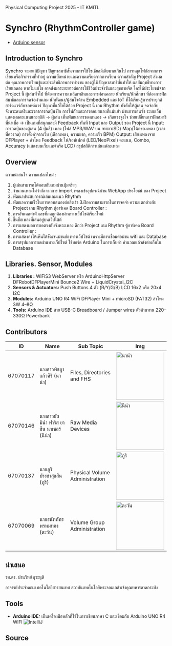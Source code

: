Physical Computing Project 2025 - IT KMITL

# Synchro (RhythmController game)

[//]: # ([Contributors]&#40;#Contributors&#41;)

- [Arduino sensor](Link)

## Introduction to Synchro

Synchro จะมาแก้ปัญหา ปัญหาสมาธิสั้นจากการใช้โซเชียลมีเดียมากเกินไป การหลุดโฟกัสจากการเรียนหรือกิจกรรมที่ทำอยู่ ความเบื่อหน่ายและความเครียดจากการเรียน  ความสำคัญ Project ส่งผลต่อ คุณภาพการเรียนรู้และประสิทธิภาพการทำงาน ของผู้ใช้ ปัญหาสมาธิสั้นทำให้ ผลสัมฤทธิ์ทางการเรียนลดลง หากไม่แก้ไข อาจส่งผลระยะยาวต่อการใช้ชีวิตประจำวันและสุขภาพจิต  ใครได้ประโยชน์จาก Project นี้ ผู้เล่นทั่วไป ที่ต้องการความเพลิดเพลินและการผ่อนคลาย นักเรียน/นักศึกษา ที่ต้องการฝึกสมาธิและการจดจ่อผ่านเกม นักพัฒนา/ผู้สนใจด้าน Embedded และ IoT ที่ได้เรียนรู้การประยุกต์ฮาร์ดแวร์กับซอฟต์แวร์  ปัญหาที่แก้ไขได้ด้วย Project นี้ เกม Rhythm บังคับให้ผู้เล่น จดจ่อกับจังหวะดนตรีและเวลาการกดปุ่ม ฝึก การโฟกัสและการตอบสนองที่แม่นยำ ผ่านการเล่นซ้ำ ระบบเว็บแสดงผลคะแนนและสถิติ → ผู้เล่น เห็นพัฒนาการของตนเอง → เกิดแรงจูงใจ ช่วยเปลี่ยนการฝึกสมาธิที่น่าเบื่อ → เป็นเกมที่สนุกและมี Feedback ทันที  Input และ Output ของ Project นี้ Input: การกดปุ่มของผู้เล่น (4 ปุ่มสี) เพลง (ไฟล์ MP3/WAV บน microSD) Map/โน้ตของเพลง (เวลาที่ควรกด) การตั้งค่าจากเว็บ (เลือกเพลง, ความยาก, ความเร็ว BPM)  Output: เสียงเพลงจาก DFPlayer + ลำโพง Feedback ไฟ/เอฟเฟกต์ (LED/NeoPixel) คะแนน, Combo, Accuracy (แสดงบนเว็บและ/หรือ LCD) สรุปสถิติการเล่นแต่ละเพลง

## Overview

ความน่าสนใจ ความแปลกใหม่ :
1. ผู้เล่นสามารถโต้ตอบกับเกมผ่านปุ่มจริงๆ
2. จำนวนเพลงไม่จำกัดจากการ import เพลงเข้าอุปกรณ์ผ่าน WebApp
ประโยชน์​ ของ Project
1. พัฒนาประสบการณ์เล่นเกมแนว Rhythm
2. พัฒนาความเร็วในการตอบสนองต่อสิ่งเร้า
3.ฝึกความสามารถในการจดจำ
ความแตกต่างกับ Project เกม Rhythm ตู้อาร์เคด Board Controller :
1. การอัพเดตค่าตัวเลขที่กดถูกต้องผ่านทางเว็ปไซต์เรียลไทม์
2. ขึ้นชื่อเพลงที่เล่นอยู่บนเว็ปไซต์
3. การแสดงผลการกดตรงกับจังหวะเพลง
ดีกว่า Project เกม Rhythm ตู้อาร์เคด Board Controller :
1. การแสดงค่าให้เห็นได้ชัดเจนผ่านช่องทางเว็ปไซต์ เพราะมีการเชื่อมต่อผ่าน wifi และ Database
2. การสรุปผลการกดผ่านทางเว็ปไซต์ ใช้บอร์ด Arduino ในการเก็บค่า คำนวณแล้วส่งต่อเก็บใน Database

## Libraries. Sensor, Modules

1. **Libraries :** WiFiS3
    WebServer หรือ ArduinoHttpServer
    DFRobotDFPlayerMini
    Bounce2
    Wire + LiquidCrystal_I2C
2. **Sensors & Actuators:** Push Buttons 4 ตัว (R/Y/G/B)
    LCD 16x2 หรือ 20x4 I2C
3. **Modules:** Arduino UNO R4 WiFi
    DFPlayer Mini + microSD (FAT32)
    ลำโพง 3W 4–8Ω
4. **Tools:**  Arduino IDE
    สาย USB-C
    Breadboard / Jumper wires
    ตัวต้านทาน 220–330Ω
    Powerbank

## Contributors

| ID       | Name                                  | Sub Topic                      | Img                                                                             |
|----------|---------------------------------------|--------------------------------|---------------------------------------------------------------------------------|
| 67070117 | นางสาวพิชฎา แก้วศิริ (นาน่า)          | Files, Directories and FHS     | <img alt="นาน่า" height="150" src="" width="150"/> |
| 67070146 | นางสาวยัสมิน่า ฟาริส ยาซีน นาเซอร์ (นีน่า) | Raw Media Devices              | <img alt="นีน่า" height="150" src="" width="150"/>     |
| 67070137 | นายภูริ ประชาสุขสิน  (ภูริ)          | Physical Volume Administration | <img alt="ภูริ" height="150" src="" width="150"/>    |
| 67070069 | นายธนัทภัทร พรหมทอง (ตะวัน)        | Volume Group Administration    | <img alt="ตะวัน" height="150" src="" width="150"/>     |


## นำเสนอ

รศ.ดร. ปานวิทย์ ธุวะนุติ

อาจารย์ประจำคณะเทคโนโลยีสารสนเทศ สถาบันเทคโนโลยีพระจอมเกล้าเจ้าคุณทหารลาดกระบัง

## Tools

- **Arduino IDE:** เป็นเครื่องมือหลักที่ใช้ในการเขียนภาษา C และเชื่อมกับ Arduino UNO R4 WIFI
  ![IntelliJ]()

[//]: # (<img height="100" src="" title="IntelliJ" width="100"/>)

## Source
